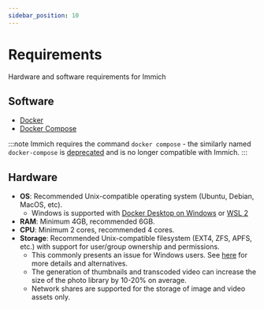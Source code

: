 ```yaml
---
sidebar_position: 10
---
```


# Requirements

Hardware and software requirements for Immich

## Software

- [Docker](https://docs.docker.com/get-docker/)
- [Docker Compose](https://docs.docker.com/compose/install/)

:::note
Immich requires the command `docker compose` - the similarly named `docker-compose` is [deprecated](https://docs.docker.com/compose/migrate/) and is no longer compatible with Immich.
:::

## Hardware

- **OS**: Recommended Unix-compatible operating system (Ubuntu, Debian, MacOS, etc).
  - Windows is supported with [Docker Desktop on Windows](https://docs.docker.com/desktop/install/windows-install/) or [WSL 2](https://docs.docker.com/desktop/wsl/)
- **RAM**: Minimum 4GB, recommended 6GB.
- **CPU**: Minimum 2 cores, recommended 4 cores.
- **Storage**: Recommended Unix-compatible filesystem (EXT4, ZFS, APFS, etc.) with support for user/group ownership and permissions.
  - This commonly presents an issue for Windows users. See [here](https://immich.app/docs/install/environment-variables#supported-filesystems)
for more details and alternatives.
  - The generation of thumbnails and transcoded video can increase the size of the photo library by 10-20% on average.
  - Network shares are supported for the storage of image and video assets only.
